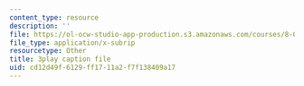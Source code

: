 ```yaml
---
content_type: resource
description: ''
file: https://ol-ocw-studio-app-production.s3.amazonaws.com/courses/8-03sc-physics-iii-vibrations-and-waves-fall-2016/cd12d49f6129ff1711a2f7f138409a17_Dlhma3z57SA.srt
file_type: application/x-subrip
resourcetype: Other
title: 3play caption file
uid: cd12d49f-6129-ff17-11a2-f7f138409a17
---
```

